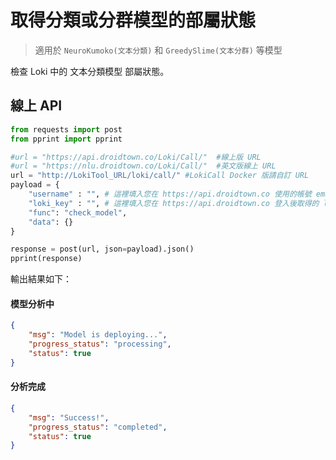 # 取得分類或分群模型的部屬狀態
> 適用於 `NeuroKumoko(文本分類)` 和 `GreedySlime(文本分群)` 等模型

檢查 Loki 中的 文本分類模型 部屬狀態。

## 線上 API

```python
from requests import post
from pprint import pprint

#url = "https://api.droidtown.co/Loki/Call/"  #線上版 URL
#url = "https://nlu.droidtown.co/Loki/Call/"  #英文版線上 URL
url = "http://LokiTool_URL/loki/call/" #LokiCall Docker 版請自訂 URL
payload = {
    "username" : "", # 這裡填入您在 https://api.droidtown.co 使用的帳號 email。     Docker 版不需要此參數！
    "loki_key" : "", # 這裡填入您在 https://api.droidtown.co 登入後取得的 loki_key。 Docker 版不需要此參數！
    "func": "check_model",
    "data": {}
}

response = post(url, json=payload).json()
pprint(response)
```

輸出結果如下：

#### 模型分析中
```json
{
    "msg": "Model is deploying...",
    "progress_status": "processing",
    "status": true
}
```
#### 分析完成
```json
{
    "msg": "Success!",
    "progress_status": "completed",
    "status": true
}
```